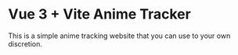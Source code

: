 # Vue 3 + Vite Anime Tracker

This is a simple anime tracking website that you can use to your own discretion.
